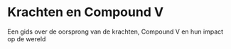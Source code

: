 # Krachten en Compound V
Een gids over de oorsprong van de krachten, Compound V en hun impact op de wereld

